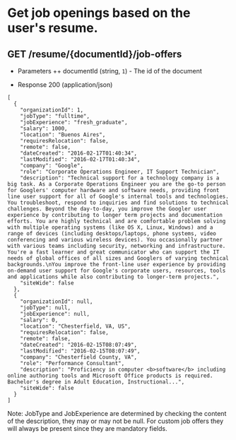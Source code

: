 # Get job openings based on the user's resume.
## GET /resume/{documentId}/job-offers

+ Parameters
	++ documentId (string, `1`) - The id of the document

+ Response 200 (application/json)
```
[
  {
    "organizationId": 1,
    "jobType": "fulltime",
    "jobExperience": "fresh_graduate",
    "salary": 1000,
    "location": "Buenos Aires",
    "requiresRelocation": false,
    "remote": false,
    "dateCreated": "2016-02-17T01:40:34",
    "lastModified": "2016-02-17T01:40:34",
    "company": "Google",
    "role": "Corporate Operations Engineer, IT Support Technician",
    "description": "Technical support for a technology company is a big task. As a Corporate Operations Engineer you are the go-to person for Googlers' computer hardware and software needs, providing front line user support for all of Google's internal tools and technologies. You troubleshoot, respond to inquiries and find solutions to technical challenges. Beyond the day-to-day, you improve the Googler user experience by contributing to longer term projects and documentation efforts. You are highly technical and are comfortable problem solving with multiple operating systems (like OS X, Linux, Windows) and a range of devices (including desktops/laptops, phone systems, video conferencing and various wireless devices). You occasionally partner with various teams including security, networking and infrastructure. You're a fast learner and great communicator who can support the IT needs of global offices of all sizes and Googlers of varying technical backgrounds.\nYou improve the front-line user experience by providing on-demand user support for Google's corporate users, resources, tools and applications while also contributing to longer-term projects.",
    "siteWide": false
  },
  {
    "organizationId": null,
    "jobType": null,
    "jobExperience": null,
    "salary": 0,
    "location": "Chesterfield, VA, US",
    "requiresRelocation": false,
    "remote": false,
    "dateCreated": "2016-02-15T08:07:49",
    "lastModified": "2016-02-15T08:07:49",
    "company": "Chesterfield County, VA",
    "role": "Performance Consultant",
    "description": "Proficiency in computer <b>software</b> including online authoring tools and Microsoft Office products is required. Bachelor's degree in Adult Education, Instructional...",
    "siteWide": false
  }
]
``` 

Note: JobType and JobExperience are determined by checking the content of the description, they may or may not be null. For custom job offers they will always be present since they are mandatory fields. 